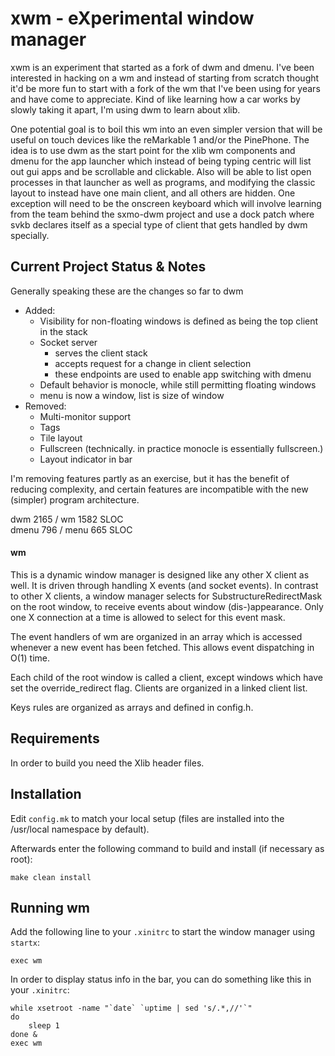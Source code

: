 # xwm - eXperimental window manager

xwm is an experiment that started as a fork of dwm and dmenu. I've been interested in hacking on a wm and instead of starting from scratch thought it'd be more fun to start with a fork of the wm that I've been using for years and have come to appreciate. Kind of like learning how a car works by slowly taking it apart, I'm using dwm to learn about xlib.

One potential goal is to boil this wm into an even simpler version that will be useful on touch devices like the reMarkable 1 and/or the PinePhone. The idea is to use dwm as the start point for the xlib wm components and dmenu for the app launcher which instead of being typing centric will list out gui apps and be scrollable and clickable. Also will be able to list open processes in that launcher as well as programs, and modifying the classic layout to instead have one main client, and all others are hidden. One exception will need to be the onscreen keyboard which will involve learning from the team behind the sxmo-dwm project and use a dock patch where svkb declares itself as a special type of client that gets handled by dwm specially.

## Current Project Status & Notes

Generally speaking these are the changes so far to dwm
* Added: 
	* Visibility for non-floating windows is defined as being the top client in the stack
	* Socket server 
		* serves the client stack 
		* accepts request for a change in client selection
		* these endpoints are used to enable app switching with dmenu
	* Default behavior is monocle, while still permitting floating windows
	* menu is now a window, list is size of window
* Removed: 
	* Multi-monitor support
	* Tags
	* Tile layout
	* Fullscreen (technically. in practice monocle is essentially fullscreen.)
	* Layout indicator in bar

I'm removing features partly as an exercise, but it has the benefit of reducing complexity, and certain features are incompatible with the new (simpler) program architecture.  

dwm 2165 / wm 1582 SLOC  
dmenu 796 / menu 665 SLOC 

#### wm

 This is a dynamic window manager is designed like any other X client as well. It is
 driven through handling X events (and socket events). In contrast to other X clients, a window
 manager selects for SubstructureRedirectMask on the root window, to receive
 events about window (dis-)appearance. Only one X connection at a time is
 allowed to select for this event mask.  

 The event handlers of wm are organized in an array which is accessed
 whenever a new event has been fetched. This allows event dispatching
 in O(1) time.  

 Each child of the root window is called a client, except windows which have
 set the override_redirect flag. Clients are organized in a linked client list.  

 Keys rules are organized as arrays and defined in config.h.  

## Requirements

In order to build you need the Xlib header files.

## Installation

Edit `config.mk` to match your local setup (files are installed into the /usr/local namespace by default).

Afterwards enter the following command to build and install (if necessary as root):

```
make clean install
```

## Running wm

Add the following line to your `.xinitrc` to start the window manager using `startx`:

```
exec wm
```

In order to display status info in the bar, you can do something like this in your `.xinitrc`:

```shell
while xsetroot -name "`date` `uptime | sed 's/.*,//'`"
do
	sleep 1
done &
exec wm
```
